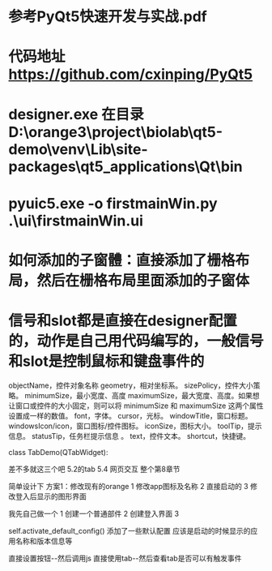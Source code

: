 # 参考PyQt5快速开发与实战.pdf
# 代码地址 https://github.com/cxinping/PyQt5
# designer.exe 在目录 D:\orange3\project\biolab\qt5-demo\venv\Lib\site-packages\qt5_applications\Qt\bin

#  pyuic5.exe -o firstmainWin.py .\ui\firstmainWin.ui


# 如何添加的子窗體：直接添加了栅格布局，然后在栅格布局里面添加的子窗体
# 信号和slot都是直接在designer配置的，动作是自己用代码编写的，一般信号和slot是控制鼠标和键盘事件的


objectName，控件对象名称
geometry，相对坐标系。
sizePolicy，控件大小策略。
minimumSize，最小宽度、高度
maximumSize，最大宽度、高度。如果想让窗口或控件的大小固定，则可以将 minimumSize 和 maximumSize 这两个属性设置成一样的数值。
font，字体。
cursor，光标。
windowTitle，窗口标题。
windowsIcon/icon，窗口图标/控件图标。
iconSize，图标大小。
toolTip，提示信息。
statusTip，任务栏提示信息 。
text，控件文本。
shortcut，快捷键。



class TabDemo(QTabWidget):


差不多就这三个吧
5.2的tab
5.4 网页交互
整个第8章节

简单设计下
方案1：修改现有的orange
1 修改app图标及名称
2 直接启动的
3 修改登入后显示的图形界面
    

我先自己做一个
1 创建一个普通部件
2 创建登入界面
3 


self.activate_default_config() 添加了一些默认配置 应该是启动的时候显示的应用名称和版本信息等

直接设置按钮--然后调用js
直接使用tab--然后查看tab是否可以有触发事件
